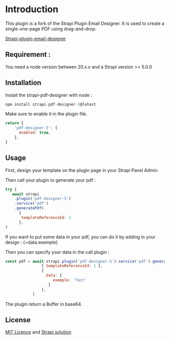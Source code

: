 # Introduction

This plugin is a fork of the Strapi Plugin Email Designer. It is used to create a single-one-page PDF using drag-and-drop.

[Strapi-plugin-email-designer](https://www.npmjs.com/package/strapi-plugin-email-designer/v/1.1.2)

## Requirement :
You need a node version between 20.x.x and a Strapi version >= 5.0.0

## Installation

Install the strapi-pdf-designer with node :  
```javascript
npm install strapi-pdf-designer-5@latest
```

Make sure to enable it in the plugin file.

```javascript
return {
    'pdf-designer-5': {
      enabled: true,
    },
}
```

## Usage
First, design your template on the plugin page in your Strapi Panel Admin.

Then call your plugin to generate your pdf :

```javascript
try {
   await strapi
    .plugin('pdf-designer-5')
    .service('pdf')
    .generatePdf(
      {
       templateReferenceId: 1
      },
)
```

If you want to put some data in your pdf, you can do it by adding in your design : {=data.exemple}

Then you can specify your data in the call plugin : 
```javascript
const pdf = await strapi.plugin('pdf-designer-5').service('pdf').generatePdf(
                { templateReferenceId: 1 },
                {
                  data: {
                     exemple: 'Test'
                   }
                },
            )

```

The plugin return a Buffer in base64.
## License

[MIT Licence](https://github.com/SomeDevelopper/strapi-pdf-designer/blob/main/LICENSE.md) and [Strapi solution](https://strapi.io)
